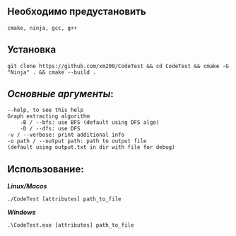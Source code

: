 **Необходимо предустановить**
---
    cmake, ninja, gcc, g++

**Установка**
---

    git clone https://github.com/xm200/CodeTest && cd CodeTest && cmake -G "Ninja" . && cmake --build .

***Основные аргументы***:
---
    --help, to see this help
    Graph extracting algorithm
        -B / --bfs: use BFS (default using DFS algo)
        -D / --dfs: use DFS
    -v / --verbose: print additional info
    -o path / --output path: path to output file
    (default using output.txt in dir with file for debug)

**Использование**:
---
***Linux/Macos***

    ./CodeTest [attributes] path_to_file

***Windows***

    .\CodeTest.exe [attributes] path_to_file
